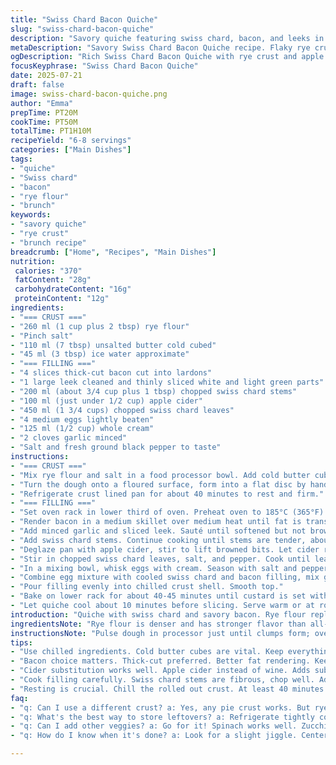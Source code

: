 ```yaml
---
title: "Swiss Chard Bacon Quiche"
slug: "swiss-chard-bacon-quiche"
description: "Savory quiche featuring swiss chard, bacon, and leeks in a flaky crust. Modified with rye flour and replace wine with apple cider. Includes garlic instead of onions for earthier flavor. Reduced water in dough, added cream to custard. Time adjusted for resting and baking. Serves 6-8."
metaDescription: "Savory Swiss Chard Bacon Quiche recipe. Flaky rye crust with apple cider, garlic, creamy custard filling. Perfect for brunch or light dinner"
ogDescription: "Rich Swiss Chard Bacon Quiche with rye crust and apple cider. Easy to make. Great for brunch or dinner gatherings. Flavor packed and satisfying"
focusKeyphrase: "Swiss Chard Bacon Quiche"
date: 2025-07-21
draft: false
image: swiss-chard-bacon-quiche.png
author: "Emma"
prepTime: PT20M
cookTime: PT50M
totalTime: PT1H10M
recipeYield: "6-8 servings"
categories: ["Main Dishes"]
tags:
- "quiche"
- "Swiss chard"
- "bacon"
- "rye flour"
- "brunch"
keywords:
- "savory quiche"
- "rye crust"
- "brunch recipe"
breadcrumb: ["Home", "Recipes", "Main Dishes"]
nutrition: 
 calories: "370"
 fatContent: "28g"
 carbohydrateContent: "16g"
 proteinContent: "12g"
ingredients:
- "=== CRUST ==="
- "260 ml (1 cup plus 2 tbsp) rye flour"
- "Pinch salt"
- "110 ml (7 tbsp) unsalted butter cold cubed"
- "45 ml (3 tbsp) ice water approximate"
- "=== FILLING ==="
- "4 slices thick-cut bacon cut into lardons"
- "1 large leek cleaned and thinly sliced white and light green parts"
- "200 ml (about 3/4 cup plus 1 tbsp) chopped swiss chard stems"
- "100 ml (just under 1/2 cup) apple cider"
- "450 ml (1 3/4 cups) chopped swiss chard leaves"
- "4 medium eggs lightly beaten"
- "125 ml (1/2 cup) whole cream"
- "2 cloves garlic minced"
- "Salt and fresh ground black pepper to taste"
instructions:
- "=== CRUST ==="
- "Mix rye flour and salt in a food processor bowl. Add cold butter cubes. Pulse a few seconds until mixture looks like coarse crumbs roughly the size of peas. Slowly drizzle ice water while pulsing until the dough just comes together. It should hold but not be sticky; add more water by teaspoons if needed."
- "Turn the dough onto a floured surface, form into a flat disc by hand without overworking. Dust lightly with flour and roll out to fit a 23 cm (9 inch) removable bottom tart pan with 2.5 cm (1 inch) sides. Press dough into pan, trim excess edges."
- "Refrigerate crust lined pan for about 40 minutes to rest and firm."
- "=== FILLING ==="
- "Set oven rack in lower third of oven. Preheat oven to 185°C (365°F)."
- "Render bacon in a medium skillet over medium heat until fat is translucent and bacon starts crisping but not burnt. Remove some fat if excessive, leave approx 1 tbsp."
- "Add minced garlic and sliced leek. Sauté until softened but not browned, about 4-5 minutes."
- "Add swiss chard stems. Continue cooking until stems are tender, about 5 minutes more."
- "Deglaze pan with apple cider, stir to lift browned bits. Let cider reduce until nearly dry."
- "Stir in chopped swiss chard leaves, salt, and pepper. Cook until leaves wilt and moisture evaporates. Remove pan from heat. Allow mixture to cool briefly."
- "In a mixing bowl, whisk eggs with cream. Season with salt and pepper."
- "Combine egg mixture with cooled swiss chard and bacon filling, mix gently but thoroughly."
- "Pour filling evenly into chilled crust shell. Smooth top."
- "Bake on lower rack for about 40-45 minutes until custard is set with a light golden top. Avoid overbaking to keep filling creamy."
- "Let quiche cool about 10 minutes before slicing. Serve warm or at room temperature."
introduction: "Quiche with swiss chard and savory bacon. Rye flour replaces white for nuttier crust taste. Apple cider swaps for wine, adds subtle sweetness. Garlic is punchier than onion. More stems included but quantities slightly reduced. Cream instead of milk for richer custard. Dough kept slightly drier, water reduced. Resting dough longer, 40 minutes, chills better. Baking a bit longer, around 45 minutes, to account for cream custard. Firm sides hold filling better. Makes 6 to 8 slices from 9-inch tart pan. Rustic, flavorful, not too rich. Good for brunch or light dinner. Easier, slightly twisted from original. No fancy steps but attention in cooking liquids down to avoid soggy bottom. Bacon gives smoky fat. Swiss chard brings earthiness. Simple, punchy, varied texture."
ingredientsNote: "Rye flour is denser and has stronger flavor than all-purpose, so less water needed in dough. Cold butter cubes crucial to flaky crust texture. Ice water added cautiously to prevent tough dough. Thick-cut bacon preferred for better rendered fat and chew. Leek replaces onion for mild layered aroma, garlic boosts depth. Swiss chard stems are fibrous but add interest, balance leaf softness. Apple cider takes place of white wine to bring delicate fruitiness without alcohol sharpness. Cream replaces milk for velvetier filling, richer mouthfeel. Season with salt and fresh cracked pepper after mixing eggs and cream; adjust to taste as bacon adds saltiness already. Chilling crust well improves structure and prevents shrinking in oven."
instructionsNote: "Pulse dough in processor just until clumps form; over-pulsing warms butter reducing flakiness. Forming dough into disc by hand avoids overworking unlike kneading. Rolling on lightly floured surface keeps dough manageable but avoid excess flour to prevent dryness. Resting dough cold tightens gluten and relaxes flour, reducing shrinkage. Sauté bacon fully for rendered fat, remove if too much to keep filling moist but not greasy. Add garlic after bacon starts crisping to prevent burning but allow flavor release. Deglazing pan with cider loosens flavorful browned bits, reduces moisture. Wilt swiss chard stems and leaves thoroughly to avoid watery filling. Whisk eggs with cream slowly for homogenous custard. Pour filling gently to avoid disturbing chilled crust. Bake on lower rack to protect base from direct heat, preventing sogginess. Check doneness with slight jiggle in center; custard firms further as it cools. Rest quiche briefly before serving for cleaner slices."
tips:
- "Use chilled ingredients. Cold butter cubes are vital. Keep everything cold. Prevents dough from becoming tough. Ice water, not warm. A flaky crust is achieved this way. Important for texture. Handle dough carefully. Don’t overwork it. Too much pressure and warmth kills flakiness. Relax, mix gently."
- "Bacon choice matters. Thick-cut preferred. Better fat rendering. Keeps the filling richer. Always monitor bacon crispness. Remove excess fat if greasy. But don’t skimp, it adds flavor. Garlic should be added after bacon starts to brown. Prevents bitterness. Releases great flavor."
- "Cider substitution works well. Apple cider instead of wine. Adds subtle sweetness. Doesn’t overpower other flavors. Use it to deglaze the pan. Scrape all those brown bits up! Important for taste depth, enhances everything. Remember to reduce cider until almost dry."
- "Cook filling carefully. Swiss chard stems are fibrous, chop well. Add a bit of texture. Cook them down properly first. They need time to become tender. Don’t rush wilting chard leaves. Cook until moisture evaporates for proper filling. No one likes a soggy quiche."
- "Resting is crucial. Chill the rolled out crust. At least 40 minutes in the fridge. Helps prevent shrinking while baking. Dough firms up nicely. Bake on the lower rack. Direct heat can cause sogginess. Also check for light jiggle after baking. Custard will set as it cools."
faq:
- "q: Can I use a different crust? a: Yes, any pie crust works. But rye adds flavor. Keep it flaky though. Use butter or shortening. Time management is vital. Prepare next time if needing quick options."
- "q: What's the best way to store leftovers? a: Refrigerate tightly covered. Slice before storing. Enjoy within 2-3 days. Can be frozen. Wrap slices well. Thaw only what needed. Reheat carefully. Don’t overdo it in the oven."
- "q: Can I add other veggies? a: Go for it! Spinach works well. Zucchini or bell peppers too. Adjust cooking time as needed. Softer veggies might need less. Keep proportions balanced. Avoid liquid-heavy options."
- "q: How do I know when it's done? a: Look for a slight jiggle. Center should not be liquid. A light golden top also helps. Use a toothpick if unsure. Quiche firms up while cooling. Don’t rush slicing."

---
```

